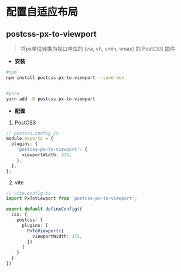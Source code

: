# 配置自适应布局  

## postcss-px-to-viewport   
> 将px单位转换为视口单位的 (vw, vh, vmin, vmax) 的 PostCSS 插件 
- **安装**  
```bash
#npm
npm install postcss-px-to-viewport --save-dev


#yarn
yarn add -D postcss-px-to-viewport
```  
- **配置**  
1. PostCSS  
```ts
// postcss.config.js
module.exports = {
  plugins: {
    'postcss-px-to-viewport': {
      viewportWidth: 375,
    },
  },
};
```  
2. vite  
```ts
// vite.config.ts
import PxToViewport from 'postcss-px-to-viewport';

export default defineConfig({
  css: {
    postcss: {
      plugins: [
        PxToViewport({
          viewportWidth: 375,
        })
      ]
    }
  }
})
```